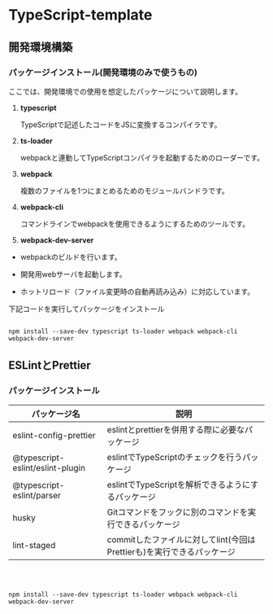# TypeScript-template

  

## 開発環境構築

  

### パッケージインストール(開発環境のみで使うもの)

  

ここでは、開発環境での使用を想定したパッケージについて説明します。

  

1.  **typescript**

	TypeScriptで記述したコードをJSに変換するコンパイラです。

2.  **ts-loader**

	webpackと連動してTypeScriptコンパイラを起動するためのローダーです。

3.  **webpack**

	複数のファイルを1つにまとめるためのモジュールバンドラです。

4.  **webpack-cli**

	コマンドラインでwebpackを使用できるようにするためのツールです。

5.  **webpack-dev-server**

- webpackのビルドを行います。

- 開発用webサーバを起動します。

- ホットリロード（ファイル変更時の自動再読み込み）に対応しています。

 下記コードを実行してパッケージをインストール

```shell

npm install --save-dev typescript ts-loader webpack webpack-cli webpack-dev-server

```

## ESLintとPrettier

### パッケージインストール

| パッケージ名 | 説明 |
| --- | --- |
| eslint-config-prettier | eslintとprettierを併用する際に必要なパッケージ |
| @typescript-eslint/eslint-plugin | eslintでTypeScriptのチェックを行うパッケージ |
| @typescript-eslint/parser | eslintでTypeScriptを解析できるようにするパッケージ |
| husky | Gitコマンドをフックに別のコマンドを実行できるパッケージ |
| lint-staged | commitしたファイルに対してlint(今回はPrettierも)を実行できるパッケージ |

<br>

```shell

npm install --save-dev typescript ts-loader webpack webpack-cli webpack-dev-server

```
